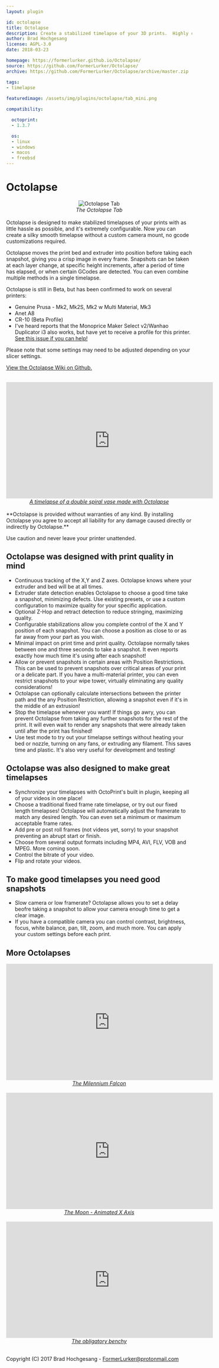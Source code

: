 ```yaml
---
layout: plugin

id: octolapse
title: Octolapse
description: Create a stabilized timelapse of your 3D prints.  Highly customizable, loads of presets, lots of fun.
author: Brad Hochgesang
license: AGPL-3.0
date: 2018-03-23

homepage: https://formerlurker.github.io/Octolapse/
source: https://github.com/FormerLurker/Octolapse/
archive: https://github.com/FormerLurker/Octolapse/archive/master.zip

tags:
- timelapse
 
featuredimage: /assets/img/plugins/octolapse/tab_mini.png

compatibility:

  octoprint:
  - 1.3.7

  os:
  - linux
  - windows
  - macos
  - freebsd
---
```


# Octolapse
<div style="text-align:center">
    <img src="/assets/img/plugins/octolapse/tab_mini.png" alt="Octolapse Tab"/>
    <div> 
        <i>The Octolapse Tab</i>
    </div>
    <br/>
</div>
Octolapse is designed to make stabilized timelapses of your prints with as little hassle as possible, and it's extremely configurable.  Now you can create a silky smooth timelapse without a custom camera mount, no gcode customizations required.

Octolapse moves the print bed and extruder into position before taking each snapshot, giving you a crisp image in every frame.  Snapshots can be taken at each layer change, at specific height increments, after a period of time has elapsed, or when certain GCodes are detected.  You can even combine multiple methods in a single timelapse.

Octolapse is still in Beta, but has been confirmed to work on several printers:

*  Genuine Prusa - Mk2, Mk2S, Mk2 w Multi Material, Mk3
*  Anet A8
*  CR-10 (Beta Profile)
*  I've heard reports that the Monoprice Maker Select v2/Wanhao Duplicator i3 also works, but have yet to receive a profile for this printer.  [See this issue if you can help!](https://github.com/FormerLurker/Octolapse/issues/27)

Please note that some settings may need to be adjusted depending on your slicer settings.

[View the Octolapse Wiki on Github.](https://github.com/FormerLurker/Octolapse/wiki)

<div style="text-align:center">
    <br/>
    <div>
        <iframe width="560" height="315" src="https://www.youtube-nocookie.com/embed/er0VCYen1MY" frameborder="0" allow="encrypted-media" allowfullscreen></iframe>
    </div>
    <div> 
        <a href="https://www.thingiverse.com/thing:570288" alt="Link to the model from this video" title="view model on thingiverse" target="_blank">
            <i>A timelapse of a double spiral vase made with Octolapse</i>
        </a>
    </div>
    <br/>
</div>
**Octolapse is provided without warranties of any kind.  By installing Octolapse you agree to accept all liability for any damage caused directly or indirectly by Octolapse.**  

Use caution and never leave your printer unattended.

## Octolapse was designed with print quality in mind
* Continuous tracking of the X,Y and Z axes.  Octolapse knows where your extruder and bed will be at all times.
* Extruder state detection enables Octolapse to choose a good time take a snapshot, minimizing defects.  Use existing presets, or use a custom configuration to maximize quality for your specific application.
* Optional Z-Hop and retract detection to reduce stringing, maximizing quality.
* Configurable stabilizations allow you complete control of the X and Y position of each snapshot.  You can choose a position as close to or as far away from your part as you wish.
* Minimal impact on print time and print quality.  Octolapse normally takes between one and three seconds to take a snapshot.  It even reports exactly how much time it's using after each snapshot!
* Allow or prevent snapshots in certain areas with Position Restrictions.  This can be used to prevent snapshots over critical areas of your print or a delicate part.  If you have a multi-material printer, you can even restrict snapshots to your wipe tower, virtually eliminating any quality considerations!  
* Octolapse can optionally calculate intersections between the printer path and the any Position Restriction, allowing a snapshot even if it's in the middle of an extrusion!
* Stop the timelapse whenever you want!  If things go awry, you can prevent Octolapse from taking any further snapshots for the rest of the print.  It will even wait to render any snapshots that were already taken until after the print has finished!
* Use test mode to try out your timelapse settings without heating your bed or nozzle, turning on any fans, or extruding any filament.  This saves time and plastic.  It's also very useful for development and testing! 
## Octolapse was also designed to make great timelapses
* Synchronize your timelapses with OctoPrint's built in plugin, keeping all of your videos in one place!
* Choose a traditional fixed frame rate timelapse, or try out our fixed length timelapses!  Octolapse will automatically adjust the framerate to match any desired length.  You can even set a minimum or maximum acceptable frame rates.
* Add pre or post roll frames (not videos yet, sorry) to your snapshot preventing an abrupt start or finish.
* Choose from several output formats including MP4, AVI, FLV, VOB and MPEG.  More coming soon.
* Control the bitrate of your video.
* Flip and rotate your videos.
## To make good timelapses you need good snapshots
* Slow camera or low framerate?  Octolapse allows you to set a delay beofre taking a snapshot to allow your camera enough time to get a clear image.
* If you have a compatible camera you can control contrast, brightness, focus, white balance, pan, tilt, zoom, and much more.  You can apply your custom settings before each print.

## More Octolapses
<div style="text-align:center">
    <div>
        <iframe width="560" height="315" src="https://www.youtube-nocookie.com/embed/dYbWfBCLNbI" frameborder="0" allow="encrypted-media" allowfullscreen></iframe>
    </div>
    <div> 
        <a href="https://www.thingiverse.com/thing:919475" alt="Link to the model from this video" title="view model on thingiverse" target="_blank">
            <i>The Milennium Falcon</i>
        </a>
    </div>
    <br/>
</div>

<div style="text-align:center">
    <div>
        <iframe width="560" height="315" src="https://www.youtube-nocookie.com/embed/4kEHbRrp2Jk" frameborder="0" allow="encrypted-media" allowfullscreen></iframe>
    </div>
    <div>
        <a href="https://www.thingiverse.com/thing:2531838" alt="Link to the model from this video" title="view model on thingiverse" target="_blank"> 
            <i>The Moon - Animated X Axis</i>
        </a>
    </div>
    <br/>
</div>
<div style="text-align:center">
    <div>
        <iframe width="560" height="315" src="https://www.youtube-nocookie.com/embed/Ra5Jjq-nJfA" frameborder="0" allow="encrypted-media" allowfullscreen></iframe>
    </div>
    <div> 
        <a href="https://www.thingiverse.com/thing:763622" alt="Link to the model from this video" title="view model on thingiverse" target="_blank">
            <i>The obligatory benchy</i>
        </a>
    </div>
    <br/>
</div>


Copyright (C) 2017  Brad Hochgesang - FormerLurker@protonmail.com
